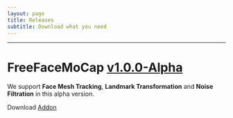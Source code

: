 ```yaml
---
layout: page
title: Releases
subtitle: Download what you need
---
```


---------------
# FreeFaceMoCap [v1.0.0-Alpha](https://github.com/MohamedAliRashad/FreeFaceMoCap/releases/tag/v1.0.0-alpha)

We support **Face Mesh Tracking**, **Landmark Transformation** and **Noise Filtration** in this alpha version.

Download [Addon](https://github.com/MohamedAliRashad/FreeFaceMoCap/releases/download/v1.0.0-alpha/FreeFaceMoCap-v1.0.0-alpha.zip)